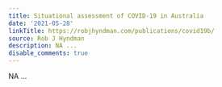 ```yaml
---
title: Situational assessment of COVID-19 in Australia
date: '2021-05-28'
linkTitle: https://robjhyndman.com/publications/covid19b/
source: Rob J Hyndman
description: NA ...
disable_comments: true
---
```

NA ...